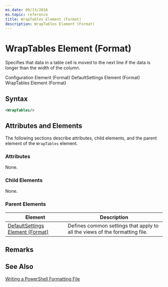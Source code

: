 ```yaml
---
ms.date: 09/13/2016
ms.topic: reference
title: WrapTables Element (Format)
description: WrapTables Element (Format)
---
```

# WrapTables Element (Format)

Specifies that data in a table cell is moved to the next line if the data is longer than the width of the column.

Configuration Element (Format)
DefaultSettings Element (Format)
WrapTables Element (Format)

## Syntax

```xml
<WrapTables/>
```

## Attributes and Elements

The following sections describe attributes, child elements, and the parent element of the `WrapTables` element.

### Attributes

None.

### Child Elements

None.

### Parent Elements

|Element|Description|
|-------------|-----------------|
|[DefaultSettings Element (Format)](./defaultsettings-element-format.md)|Defines common settings that apply to all the views of the formatting file.|

## Remarks

## See Also

[Writing a PowerShell Formatting File](./writing-a-powershell-formatting-file.md)

